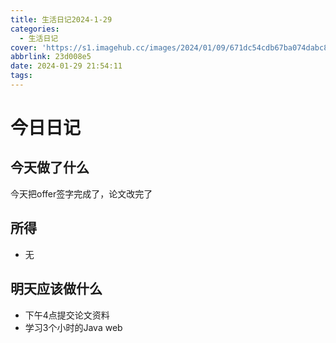 ```yaml
---
title: 生活日记2024-1-29
categories:
  - 生活日记
cover: 'https://s1.imagehub.cc/images/2024/01/09/671dc54cdb67ba074dabc85becba9021.jpeg'
abbrlink: 23d008e5
date: 2024-01-29 21:54:11
tags:
---
```

# 今日日记
## 今天做了什么

今天把offer签字完成了，论文改完了

## 所得
- 无

## 明天应该做什么
- 下午4点提交论文资料
- 学习3个小时的Java web